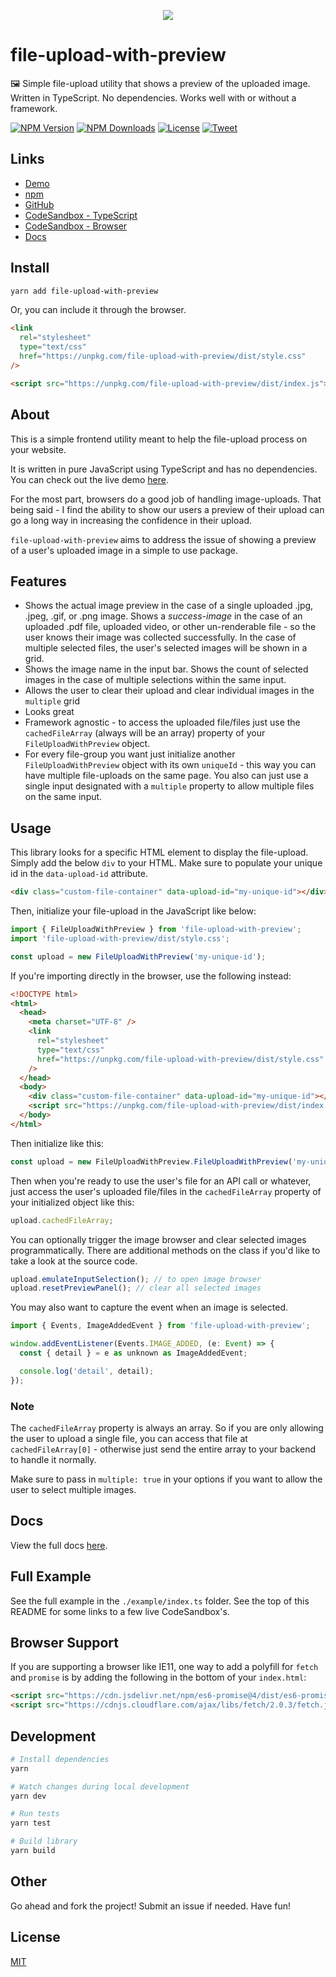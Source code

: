 <p align="center"><a href="" target="_blank"><img src="https://raw.githubusercontent.com/johndatserakis/file-upload-with-preview/master/public/file-upload-with-preview.jpg"></a></p>

# file-upload-with-preview

🖼 Simple file-upload utility that shows a preview of the uploaded image. Written in TypeScript. No dependencies. Works well with or without a framework.

<p align="left">
  <a href="https://www.npmjs.com/package/file-upload-with-preview"><img src="https://img.shields.io/npm/v/file-upload-with-preview.svg" alt="NPM Version"></a>
  <a href="https://www.npmjs.com/package/file-upload-with-preview"><img src="https://img.shields.io/npm/dm/file-upload-with-preview.svg" alt="NPM Downloads"></a>
  <a href="http://opensource.org/licenses/MIT"><img src="https://img.shields.io/badge/license-MIT-blue.svg" alt="License"></a>
  <a href="https://twitter.com/intent/tweet?url=https%3A%2F%2Fgithub.com%johndatserakis%2Ffile-upload-with-preview&text=Check%20out%20file-upload-with-preview%20on%20GitHub&via=johndatserakis">
  <img src="https://img.shields.io/twitter/url/https/github.com/johndatserakis/file-upload-with-preview.svg?style=social" alt="Tweet"></a>
</p>

## Links

- [Demo](https://johndatserakis.github.io/file-upload-with-preview)
- [npm](https://www.npmjs.com/package/file-upload-with-preview)
- [GitHub](https://github.com/johndatserakis/file-upload-with-preview#readme)
- [CodeSandbox - TypeScript](https://codesandbox.io/s/file-upload-with-preview-4ypil8?file=/src/index.ts)
- [CodeSandbox - Browser](https://codesandbox.io/s/file-upload-with-preview-browser-446nc8?file=/src/index.js)
- [Docs](https://johndatserakis.github.io/file-upload-with-preview/typedoc/)

## Install

```bash
yarn add file-upload-with-preview
```

Or, you can include it through the browser.

```html
<link
  rel="stylesheet"
  type="text/css"
  href="https://unpkg.com/file-upload-with-preview/dist/style.css"
/>

<script src="https://unpkg.com/file-upload-with-preview/dist/index.js"></script>
```

## About

This is a simple frontend utility meant to help the file-upload process on your website.

It is written in pure JavaScript using TypeScript and has no dependencies. You can check out the live demo [here](https://johndatserakis.github.io/file-upload-with-preview).

For the most part, browsers do a good job of handling image-uploads. That being said - I find the ability to show our users a preview of their upload can go a long way in increasing the confidence in their upload.

`file-upload-with-preview` aims to address the issue of showing a preview of a user's uploaded image in a simple to use package.

## Features

- Shows the actual image preview in the case of a single uploaded .jpg, .jpeg, .gif, or .png image. Shows a _success-image_ in the case of an uploaded .pdf file, uploaded video, or other un-renderable file - so the user knows their image was collected successfully. In the case of multiple selected files, the user's selected images will be shown in a grid.
- Shows the image name in the input bar. Shows the count of selected images in the case of multiple selections within the same input.
- Allows the user to clear their upload and clear individual images in the `multiple` grid
- Looks great
- Framework agnostic - to access the uploaded file/files just use the `cachedFileArray` (always will be an array) property of your `FileUploadWithPreview` object.
- For every file-group you want just initialize another `FileUploadWithPreview` object with its own `uniqueId` - this way you can have multiple file-uploads on the same page. You also can just use a single input designated with a `multiple` property to allow multiple files on the same input.

## Usage

This library looks for a specific HTML element to display the file-upload. Simply add the below `div` to your HTML. Make sure to populate your unique id in the `data-upload-id` attribute.

```html
<div class="custom-file-container" data-upload-id="my-unique-id"></div>
```

Then, initialize your file-upload in the JavaScript like below:

```javascript
import { FileUploadWithPreview } from 'file-upload-with-preview';
import 'file-upload-with-preview/dist/style.css';

const upload = new FileUploadWithPreview('my-unique-id');
```

If you're importing directly in the browser, use the following instead:

```html
<!DOCTYPE html>
<html>
  <head>
    <meta charset="UTF-8" />
    <link
      rel="stylesheet"
      type="text/css"
      href="https://unpkg.com/file-upload-with-preview/dist/style.css"
    />
  </head>
  <body>
    <div class="custom-file-container" data-upload-id="my-unique-id"></div>
    <script src="https://unpkg.com/file-upload-with-preview/dist/index.js"></script>
  </body>
</html>
```

Then initialize like this:

```javascript
const upload = new FileUploadWithPreview.FileUploadWithPreview('my-unique-id');
```

Then when you're ready to use the user's file for an API call or whatever, just access the user's uploaded file/files in the `cachedFileArray` property of your initialized object like this:

```javascript
upload.cachedFileArray;
```

You can optionally trigger the image browser and clear selected images programmatically. There are additional methods on the class if you'd like to take a look at the source code.

```javascript
upload.emulateInputSelection(); // to open image browser
upload.resetPreviewPanel(); // clear all selected images
```

You may also want to capture the event when an image is selected.

```javascript
import { Events, ImageAddedEvent } from 'file-upload-with-preview';

window.addEventListener(Events.IMAGE_ADDED, (e: Event) => {
  const { detail } = e as unknown as ImageAddedEvent;

  console.log('detail', detail);
});
```

### Note

The `cachedFileArray` property is always an array. So if you are only allowing the user to upload a single file, you can access that file at `cachedFileArray[0]` - otherwise just send the entire array to your backend to handle it normally.

Make sure to pass in `multiple: true` in your options if you want to allow the user to select multiple images.

## Docs

View the full docs [here](https://johndatserakis.github.io/file-upload-with-preview/typedoc/).

## Full Example

See the full example in the `./example/index.ts` folder. See the top of this README for some links to a few live CodeSandbox's.

## Browser Support

If you are supporting a browser like IE11, one way to add a polyfill for `fetch` and `promise` is by adding the following in the bottom of your `index.html`:

```html
<script src="https://cdn.jsdelivr.net/npm/es6-promise@4/dist/es6-promise.auto.js"></script>
<script src="https://cdnjs.cloudflare.com/ajax/libs/fetch/2.0.3/fetch.js"></script>
```

## Development

```bash
# Install dependencies
yarn

# Watch changes during local development
yarn dev

# Run tests
yarn test

# Build library
yarn build
```

## Other

Go ahead and fork the project! Submit an issue if needed. Have fun!

## License

[MIT](http://opensource.org/licenses/MIT)
